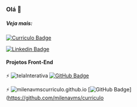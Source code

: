 ### Olá 👋

##### Veja mais:
[![Curriculo Badge](https://img.shields.io/badge/curriculo-milena-orange)](https://milenavms.github.io/curriculo/)

[![Linkedin Badge](https://img.shields.io/badge/-LinkedIn-blue?style=flat-square&logo=Linkedin&logoColor=white&link=https://www.linkedin.com/in/milena-vasconcelos-342445125/)](https://www.linkedin.com/in/milena-vasconcelos-342445125/)


#### Projetos Front-End


⚡ ![telaInterativa](https://milenavms.github.io/telaLoginInterativa/)
[![GitHub Badge](https:https://img.shields.io/badge/-github-yellow)](https://github.com/milenavms/telaLoginInterativa)

⚡ ![milenavmscurriculo.github.io](https://milenavms.github.io/curriculo/)
[![GitHub Badge](https:https://img.shields.io/badge/-github-yellow)](https://github.com/milenavms/curriculo







<!--
**milenavms/milenavms** is a ✨ _special_ ✨ repository because its `README.md` (this file) appears on your GitHub profile.

Here are some ideas to get you started:

- 🔭 I’m currently working on ...
- 🌱 I’m currently learning ...
- 👯 I’m looking to collaborate on ...
- 🤔 I’m looking for help with ...
- 💬 Ask me about ...
- 📫 How to reach me: ...
- 😄 Pronouns: ...
- ⚡ Fun fact: ...
-->
